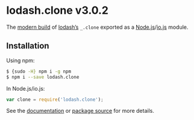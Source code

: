 # lodash.clone v3.0.2

The [modern build](https://github.com/lodash/lodash/wiki/Build-Differences) of [lodash’s](https://lodash.com/) `_.clone` exported as a [Node.js](http://nodejs.org/)/[io.js](https://iojs.org/) module.

## Installation

Using npm:

```bash
$ {sudo -H} npm i -g npm
$ npm i --save lodash.clone
```

In Node.js/io.js:

```js
var clone = require('lodash.clone');
```

See the [documentation](https://lodash.com/docs#clone) or [package source](https://github.com/lodash/lodash/blob/3.0.2-npm-packages/lodash.clone) for more details.
